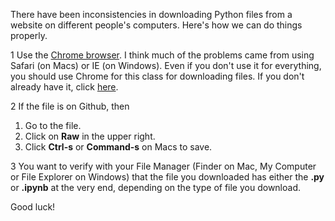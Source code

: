 There have been inconsistencies in downloading Python files from a website on different people's computers. Here's
how we can do things properly. 

1 Use the [Chrome browser](https://www.google.com/chrome/browser/desktop/). I think much of the problems
came from using Safari (on Macs) or IE (on Windows). Even if you don't use it for everything, you should use
Chrome for this class for downloading files. If you don't already have it, click [here](https://www.google.com/chrome/browser/desktop/).

2 If the file is on Github, then
  1. Go to the file.
  1. Click on **Raw** in the upper right.
  1. Click **Ctrl-s** or **Command-s** on Macs to save.

3 You want to verify with your File Manager (Finder on Mac, My Computer or File Explorer on Windows) that the file you downloaded has either the **.py** or **.ipynb** at the very end, depending on the type of file you download. 

Good luck!
